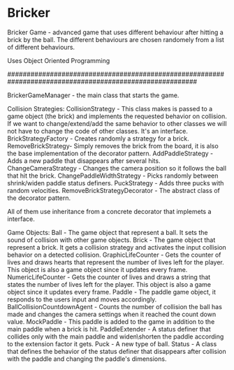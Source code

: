# Bricker

Bricker Game - advanced game that uses different behaviour after hitting a brick by the ball.
The different behaviours are chosen randomely from a list of different behaviours.

Uses Object Oriented Programming

#########################################################################################################

BrickerGameManager - the main class that starts the game.

Collision Strategies:
CollisionStrategy - This class makes is passed to a game object (the brick) and implements the
requested behavior on collision. If we want to change/extend/add the same behavior to other classes
we will not have to change the code of other classes. It's an interface.
BrickStrategyFactory - Creates randomly a strategy for a brick.
RemoveBrickStrategy- Simply removes the brick from the board, it is also the base implementation of the
decorator pattern.
AddPaddleStrategy - Adds a new paddle that disappears after several hits.
ChangeCameraStrategy - Changes the camera position so it follows the ball that hit the brick.
ChangePaddleWidthStrategy - Picks randomly between shrink/widen paddle status definers.
PuckStrategy - Adds three pucks with random velocities.
RemoveBrickStrategyDecorator - The abstract class of the decorator pattern.

All of them use inheritance from a concrete decorator that implemets a interface.

Game Objects:
Ball - The game object that represent a ball. It sets the sound of collision with other game objects.
Brick - The game object that represent a brick. It gets a collision strategy and activates the input collision
behavior on a detected collision.
GraphicLifeCounter - Gets the counter of lives and draws hearts that represent the number of lives left
for the player. This object is also a game object since it updates every frame.
NumericLifeCounter - Gets the counter of lives and draws a string that states the number of lives left
for the player. This object is also a game object since it updates every frame.
Paddle - The paddle game object, it responds to the users input and moves accordingly.
BallCollisionCountdownAgent - Counts the number of collision the ball has made and changes the camera
settings when it reached the count down value.
MockPaddle - This paddle is added to the game in addition to the main paddle when a brick is hit.
PaddleExtender - A status definer that collides only with the main paddle and widen\shorten the paddle
according to the extension factor it gets.
Puck - A new type of ball.
Status - A class that defines the behavior of the status definer that disappears after collision with the
paddle and changing the paddle's dimensions.
